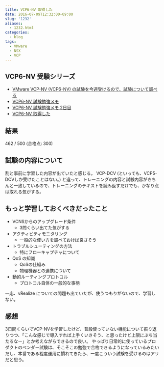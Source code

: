 ```yaml
---
title: VCP6-NV 取得した
date: 2016-07-09T12:32:00+09:00
slug: '1232'
aliases:
  - 1232.html
categories:
  - blog
tags:
  - VMware
  - NSX
  - VCP
---
```



## VCP6-NV 受験シリーズ

+ [VMware VCP-NV (VCP6-NV) の試験を今週受けるので、試験について調べる]({filename}/diary/2016/20160705_vmware_vcp_nv.md)
+ [VCP6-NV 試験勉強メモ]({filename}/diary/2016/20160705_vmware_vcp_nv_study.md)
+ [VCP6-NV 試験勉強メモ 2日目]({filename}/diary/2016/20160705_vmware_vcp_nv_study_2.md)
+ [VCP6-NV 取得した]({filename}/diary/2016/20160705_vmware_vcp_nv_study_result.md)

## 結果

462 / 500 (合格点: 300)

## 試験の内容について

割と事前に学習した内容が出ていたと感じる。
VCP-DCV (といっても、VCP5-DCVしか受けたことはない。) と違って、トレーニングの内容と試験内容がきちんと一致しているので、トレーニングのテキストを読み返すだけでも、かなり点は取れる気がする。

## もっと学習しておくべきだったこと

* VCNSからのアップグレード条件
    * 3問くらい出てた気がする
* アクティビティモニタリング
    * 一般的な使い方を調べておけば良さそう
* トラブルシューティングの方法
    * 特にフローキャプチャについて
* QoS の知識
    * QoSの仕組み
    * 物理機器との連携について
* 動的ルーティングプロトコル
    * プロトコル自体の一般的な事柄

一応、vRealize についての問題も出ていたが、使うつもりがないので、学習しない。

## 感想

3日間くらいでVCP-NVを学習したけど、普段使っていない機能について振り返りつつ、「こんな感じで導入すれば上手くいきそう、と思ったけど上限にぶち当たるなー」とか考えながらできるので良い。
やっぱり日常的に使っているプロダクトのベンダー試験は、そこそこの勉強で合格できるようになっているみたいだし、本番である程度運用に慣れてきたら、一度こういう試験を受けるのはアリだと思う。
